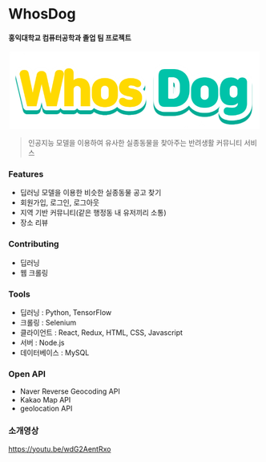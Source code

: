 # WhosDog

#### 홍익대학교 컴퓨터공학과 졸업 팀 프로젝트

<p align="center"><img width="500" alt="logo" src="/client/public/Images/whosdog_title.png"></p>

> 인공지능 모델을 이용하여 유사한 실종동물을 찾아주는 반려생활 커뮤니티 서비스

### Features
* 딥러닝 모델을 이용한 비슷한 실종동물 공고 찾기
* 회원가입, 로그인, 로그아웃
* 지역 기반 커뮤니티(같은 행정동 내 유저끼리 소통)
* 장소 리뷰

### Contributing
* 딥러닝
* 웹 크롤링

### Tools
* 딥러닝 : Python, TensorFlow
* 크롤링 : Selenium
* 클라이언트 : React, Redux, HTML, CSS, Javascript
* 서버 : Node.js
* 데이터베이스 : MySQL

### Open API
* Naver Reverse Geocoding API
* Kakao Map API
* geolocation API

### 소개영상
https://youtu.be/wdG2AentRxo

